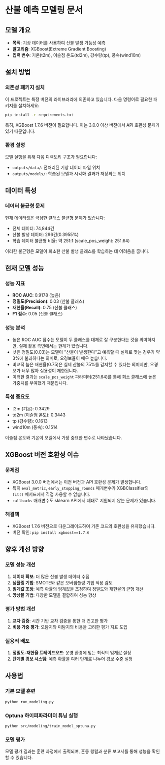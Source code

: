 # 산불 예측 모델링 문서

## 모델 개요

- **목적**: 기상 데이터를 사용하여 산불 발생 가능성 예측
- **알고리즘**: XGBoost(Extreme Gradient Boosting)
- **입력 변수**: 기온(t2m), 이슬점 온도(td2m), 강수량(tp), 풍속(wind10m)

## 설치 방법

### 의존성 패키지 설치

이 프로젝트는 특정 버전의 라이브러리에 의존하고 있습니다. 다음 명령어로 필요한 패키지를 설치하세요:

```bash
pip install -r requirements.txt
```

특히, XGBoost 1.7.6 버전이 필요합니다. 이는 3.0.0 이상 버전에서 API 호환성 문제가 있기 때문입니다.

### 환경 설정

모델 실행을 위해 다음 디렉토리 구조가 필요합니다:

- `outputs/data/`: 전처리된 기상 데이터 파일 위치
- `outputs/models/`: 학습된 모델과 시각화 결과가 저장되는 위치

## 데이터 특성

### 데이터 불균형 문제

현재 데이터셋은 극심한 클래스 불균형 문제가 있습니다:

- 전체 데이터: 74,844건
- 산불 발생 데이터: 296건(0.3955%)
- 학습 데이터 불균형 비율: 약 251:1 (scale_pos_weight: 251.64)

이러한 불균형은 모델이 희소한 산불 발생 클래스를 학습하는 데 어려움을 줍니다.

## 현재 모델 성능

### 성능 지표

- **ROC AUC**: 0.9178 (높음)
- **정밀도(Precision)**: 0.03 (산불 클래스)
- **재현율(Recall)**: 0.75 (산불 클래스)
- **F1 점수**: 0.05 (산불 클래스)

### 성능 분석

- 높은 ROC AUC 점수는 모델이 두 클래스를 대체로 잘 구분한다는 것을 의미하지만, 실제 활용 측면에서는 한계가 있습니다.
- 낮은 정밀도(0.03)는 모델이 "산불이 발생한다"고 예측할 때 실제로 맞는 경우가 약 3%에 불과하다는 의미로, 오경보율이 매우 높습니다.
- 비교적 높은 재현율(0.75)은 실제 산불의 75%를 감지할 수 있다는 의미지만, 오경보가 너무 많아 실용성이 제한됩니다.
- 이러한 결과는 `scale_pos_weight` 파라미터(251.64)를 통해 희소 클래스에 높은 가중치를 부여했기 때문입니다.

### 특성 중요도

- t2m (기온): 0.3429
- td2m (이슬점 온도): 0.3443
- tp (강수량): 0.1613
- wind10m (풍속): 0.1514

이슬점 온도와 기온이 모델에서 가장 중요한 변수로 나타났습니다.

## XGBoost 버전 호환성 이슈

### 문제점

- XGBoost 3.0.0 버전에서는 이전 버전과 API 호환성 문제가 발생합니다.
- 특히 `eval_metric`, `early_stopping_rounds` 매개변수가 XGBClassifier의 `fit()` 메서드에서 직접 사용할 수 없습니다.
- `callbacks` 매개변수도 sklearn API에서 제대로 지원되지 않는 문제가 있습니다.

### 해결책

- XGBoost 1.7.6 버전으로 다운그레이드하여 기존 코드의 호환성을 유지했습니다.
- 버전 확인: `pip install xgboost==1.7.6`

## 향후 개선 방향

### 모델 성능 개선

1. **데이터 확보**: 더 많은 산불 발생 데이터 수집
2. **샘플링 기법**: SMOTE와 같은 오버샘플링 기법 적용 검토
3. **임계값 조정**: 예측 확률의 임계값을 조정하여 정밀도와 재현율의 균형 개선
4. **앙상블 기법**: 다양한 모델을 결합하여 성능 향상

### 평가 방법 개선

1. **교차 검증**: 시간 기반 교차 검증을 통한 더 견고한 평가
2. **비용 가중 평가**: 오탐지와 미탐지의 비용을 고려한 평가 지표 도입

### 실용적 배포

1. **정밀도-재현율 트레이드오프**: 운영 환경에 맞는 최적의 임계값 설정
2. **단계별 경보 시스템**: 예측 확률을 여러 단계로 나누어 경보 수준 설정

## 사용법

### 기본 모델 훈련

```bash
python run_modeling.py
```

### Optuna 하이퍼파라미터 튜닝 실행

```bash
python src/modeling/train_model_optuna.py
```

### 모델 평가

모델 평가 결과는 훈련 과정에서 출력되며, 혼동 행렬과 분류 보고서를 통해 성능을 확인할 수 있습니다.
